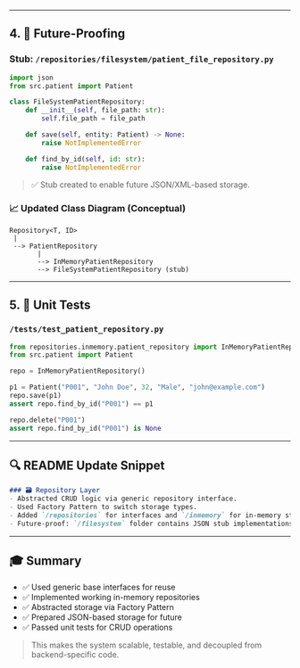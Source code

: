 
---

## 4. 🏢 Future-Proofing

### Stub: `/repositories/filesystem/patient_file_repository.py`

```python
import json
from src.patient import Patient

class FileSystemPatientRepository:
    def __init__(self, file_path: str):
        self.file_path = file_path

    def save(self, entity: Patient) -> None:
        raise NotImplementedError

    def find_by_id(self, id: str):
        raise NotImplementedError
```

> ✅ Stub created to enable future JSON/XML-based storage.

### 📈 Updated Class Diagram (Conceptual)

```
Repository<T, ID>
 |
 --> PatientRepository
       |
       --> InMemoryPatientRepository
       --> FileSystemPatientRepository (stub)
```

---

## 5. 🔧 Unit Tests

### `/tests/test_patient_repository.py`

```python
from repositories.inmemory.patient_repository import InMemoryPatientRepository
from src.patient import Patient

repo = InMemoryPatientRepository()

p1 = Patient("P001", "John Doe", 32, "Male", "john@example.com")
repo.save(p1)
assert repo.find_by_id("P001") == p1

repo.delete("P001")
assert repo.find_by_id("P001") is None
```

---

## 🔍 README Update Snippet

```markdown
### 🗃️ Repository Layer
- Abstracted CRUD logic via generic repository interface.
- Used Factory Pattern to switch storage types.
- Added `/repositories` for interfaces and `/inmemory` for in-memory stores.
- Future-proof: `/filesystem` folder contains JSON stub implementations.
```

---

## 🎓 Summary

- ✅ Used generic base interfaces for reuse
- ✅ Implemented working in-memory repositories
- ✅ Abstracted storage via Factory Pattern
- ✅ Prepared JSON-based storage for future
- ✅ Passed unit tests for CRUD operations

> This makes the system scalable, testable, and decoupled from backend-specific code.

